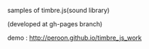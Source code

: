 samples of timbre.js(sound library)

(developed at gh-pages branch)

demo : http://peroon.github.io/timbre_js_work